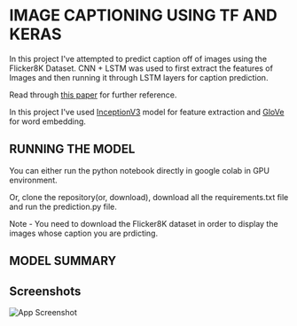 # 
# IMAGE CAPTIONING USING TF AND KERAS

In this project I've attempted to predict caption off of images using the Flicker8K Dataset.
CNN + LSTM was used to first extract the features of Images and then running it through LSTM layers for caption prediction.

Read through [this paper](https://cs.stanford.edu/people/karpathy/main.pdf)
for further reference.

In this project I've used [InceptionV3](https://arxiv.org/abs/1512.00567) model for feature extraction and [GloVe](https://nlp.stanford.edu/projects/glove/) for word embedding.

## RUNNING THE MODEL 
You can either run the python notebook directly in google colab in GPU environment.

Or, clone the repository(or, download), download all the requirements.txt file and run the prediction.py file.

Note - You need to download the Flicker8K dataset in order to display the images whose caption you are prdicting.

## MODEL SUMMARY

## Screenshots

![App Screenshot](https://via.placeholder.com/468x300?text=App+Screenshot+Here)

  
